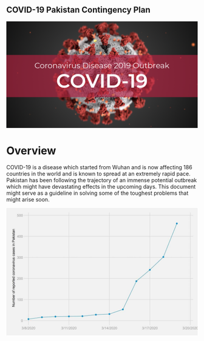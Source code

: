## COVID-19 Pakistan Contingency Plan
![Alt text](images/covid-19.png?raw=true "Title")


# Overview
COVID-19 is a disease which started from Wuhan and is now affecting 186 countries in the world and is known to spread at an extremely rapid pace. Pakistan has been following the trajectory of an immense potential outbreak which might have devastating effects in the upcoming days. This document might serve as a guideline in solving some of the toughest problems that might arise soon. 

![Alt text](images/cases.jpg?raw=true "Title")
